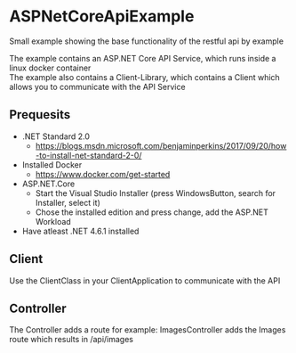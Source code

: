 # ASPNetCoreApiExample
Small example showing the base functionality of the restful api by example

The example contains an ASP.NET Core API Service, which runs inside a linux docker container </br>
The example also contains a Client-Library, which contains a Client which allows you to communicate with the API Service </br>

## Prequesits
* .NET Standard 2.0
  * https://blogs.msdn.microsoft.com/benjaminperkins/2017/09/20/how-to-install-net-standard-2-0/
* Installed Docker 
  * https://www.docker.com/get-started 
* ASP.NET.Core
  * Start the Visual Studio Installer (press WindowsButton, search for Installer, select it) 
  * Chose the installed edition and press change, add the ASP.NET Workload
* Have atleast .NET 4.6.1 installed

## Client
Use the ClientClass in your ClientApplication to communicate with the API

## Controller
The Controller adds a route for example: ImagesController adds the Images route which results in /api/images


